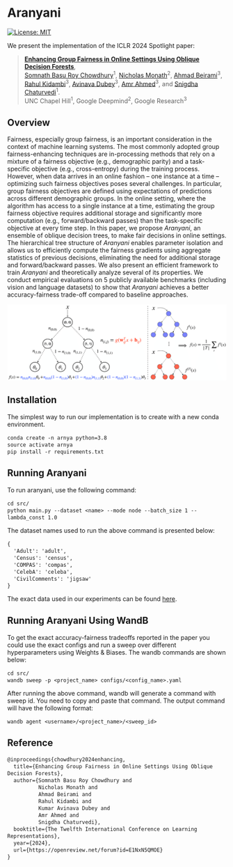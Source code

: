# Aranyani
[![License: MIT](https://img.shields.io/badge/License-MIT-green``.svg)](https://opensource.org/licenses/MIT)

We present the implementation of the ICLR 2024 Spotlight paper:

> [**Enhancing Group Fairness in Online Settings Using Oblique Decision Forests**](https://arxiv.org/pdf/2310.11401.pdf),<br/>
[Somnath Basu Roy Chowdhury](https://www.cs.unc.edu/~somnath/)<sup>1</sup>, [Nicholas Monath](https://people.cs.umass.edu/~nmonath/)<sup>2</sup>, [Ahmad Beirami](https://sites.google.com/view/beirami)<sup>3</sup>, [Rahul Kidambi](https://rahulkidambi.github.io/)<sup>3</sup>, [Avinava Dubey](https://scholar.google.co.in/citations?user=tBbUAfsAAAAJ&hl=en)<sup>3</sup>, [Amr Ahmed](https://scholar.google.co.in/citations?user=tBbUAfsAAAAJ&hl=en)<sup>3</sup>, and [Snigdha Chaturvedi](https://sites.google.com/site/snigdhac/)<sup>1</sup>. <br>
UNC Chapel Hill<sup>1</sup>,  Google Deepmind<sup>2</sup>, Google Research<sup>3</sup>


## Overview
Fairness, especially group fairness, is an important consideration in the context of machine learning systems. The most commonly adopted group fairness-enhancing techniques are in-processing methods that rely on a mixture of a fairness objective (e.g., demographic parity) and a task-specific objective (e.g., cross-entropy) during the training process. However, when data arrives in an online fashion – one instance at a time – optimizing such fairness objectives poses several challenges. In particular, group fairness objectives are defined using expectations of predictions across different demographic groups. In the online setting, where the algorithm has access to a single instance at a time, estimating the group fairness objective requires additional storage and significantly more computation (e.g., forward/backward passes) than the task-specific objective at every time step. In this paper, we propose <i>Aranyani</i>, an ensemble of oblique decision trees, to make fair decisions in online settings. The hierarchical tree structure of <i>Aranyani</i> enables parameter isolation and allows us to efficiently compute the fairness gradients using aggregate statistics of previous decisions, eliminating the need for additional storage and forward/backward passes. We also present an efficient framework to train <i>Aranyani</i> and theoretically analyze several of its properties. We conduct empirical evaluations on 5 publicly available benchmarks (including vision and language datasets) to show that <i>Aranyani</i> achieves a better accuracy-fairness trade-off compared to baseline approaches.

![alt text](https://github.com/brcsomnath/Aranyani/blob/main/files/oblique_tree.png?raw=true)

## Installation
The simplest way to run our implementation is to create with a new conda environment.
```
conda create -n arnya python=3.8
source activate arnya
pip install -r requirements.txt
```

## Running Aranyani

To run aranyani, use the following command:

```
cd src/
python main.py --dataset <name> --mode node --batch_size 1 --lambda_const 1.0
```

The dataset names used to run the above command is presented below:

```
{
  'Adult': 'adult',
  'Census': 'census',
  'COMPAS': 'compas',
  'CelebA': 'celeba',
  'CivilComments': 'jigsaw'
}
```

The exact data used in our experiments can be found [here](https://drive.google.com/file/d/1ibViykIbtfumtTVFTVaHwWUr_vS6VH4f/view?usp=sharing).

## Running Aranyani Using WandB

To get the exact accuracy-fairness tradeoffs reported in the paper you could use the exact configs and run a sweep over different hyperparameters using Weights & Biases. The wandb commands are shown below:

```
cd src/
wandb sweep -p <project_name> configs/<config_name>.yaml
```

After running the above command, wandb will generate a command with sweep id. You need to copy and paste that command. The output command will have the following format:

```
wandb agent <username>/<project_name>/<sweep_id>
```


## Reference


```
@inproceedings{chowdhury2024enhancing,
  title={Enhancing Group Fairness in Online Settings Using Oblique Decision Forests},
  author={Somnath Basu Roy Chowdhury and 
          Nicholas Monath and 
          Ahmad Beirami and 
          Rahul Kidambi and 
          Kumar Avinava Dubey and 
          Amr Ahmed and 
          Snigdha Chaturvedi},
  booktitle={The Twelfth International Conference on Learning Representations},
  year={2024},
  url={https://openreview.net/forum?id=E1NxN5QMOE}
}
```
